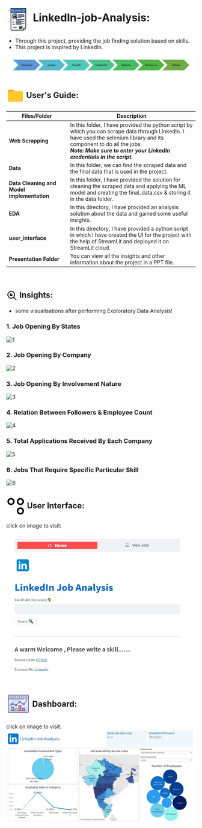 <h1>
<img src="https://github.com/sohal619/icons-pics/blob/main/jobs.png?raw=true" align="center"> 
LinkedIn-job-Analysis:
</h1>

* Through this project, providing the job finding solution based on skills.
* This project is inspired by LinkedIn.

<img src="https://github.com/sohal619/icons-pics/blob/main/LJA%20TECH%20SET.png?raw=true">

<h2>
<img src="https://github.com/sohal619/icons-pics/blob/main/foldergif.gif?raw=true" align="center"> 
User's Guide:
</h2>

| Files/Folder               | Description   |
| -------------              | ------------- |
| **Web Scrapping**          | In this folder, I have provided the python script by which you can scrape data through LinkedIn. I have used the selenium library and its component to do all the jobs. <br>***Note: Make sure to enter your LinkedIn credentials in the script.***|
| **Data**  | In this folder, we can find the scraped data and the final data that is used in the project.|
| **Data Cleaning and Model implementation**  | In this folder, I have provided the solution for cleaning the scraped data and applying the ML model and creating the final_data.csv & storing it in the data folder. |
| **EDA**  | In this directory, I have provided an analysis solution about the data and gained some useful insights. |
| **user_interface**  | In this directory, I have provided a python script in which I have created the UI for the project with the help of StreamLit and deployed it on StreamLit cloud. |
| **Presentation Folder**    | You can view all the insights and other information about the project in a PPT file.  |

<br>

<h2>
<img src="https://github.com/sohal619/icons-pics/blob/main/detective.gif?raw=true" align="center"> 
Insights:
</h2>

* some visualisations after performing Exploratory Data Analysis!

### 1. Job Opening By States
![1](https://user-images.githubusercontent.com/96174306/232258633-af963f09-9cf6-4b6b-ba61-5d8e808dbf59.png)

### 2. Job Opening By Company
![2](https://user-images.githubusercontent.com/96174306/232258644-c9e42bbd-96fd-4520-b4d7-01d8616dcbae.png)

### 3. Job Opening By Involvement Nature
![3](https://user-images.githubusercontent.com/96174306/232258363-68159021-36ca-431d-9187-7a808a3186e8.png)

### 4. Relation Between Followers & Employee Count
![4](https://user-images.githubusercontent.com/96174306/232258794-562faae4-93d2-4a61-a4d2-19f98798127f.png)

### 5. Total Applications Received By Each Company
![5](https://user-images.githubusercontent.com/96174306/232258666-fdf02aac-3e5a-450f-973f-51b7a788e62c.png)

### 6. Jobs That Require Specific Particular Skill
![6](https://user-images.githubusercontent.com/96174306/232258673-ce195cad-f1b0-4820-a2bc-0b3d0f2500a1.png)


<h2>
<img src="https://github.com/sohal619/icons-pics/blob/main/dot-bricksgif.gif?raw=true" align="center"> 
User Interface:
</h2>

click on image to visit:

<a href="https://sohal619-linkedin-job-analysis-user-interfaceindex-sao7ss.streamlit.app/">
<img src="https://github.com/sohal619/icons-pics/blob/main/LJA.jpg?raw=true" width=478 height=390>
</a>

<br>

<h2>
<img src="https://github.com/sohal619/icons-pics/blob/main/dashboardgif.gif?raw=true" align="center"> 
Dashboard:
</h2>

click on image to visit:
<a href="https://sohal619.github.io/LJA-dashboard/">
<img src="https://github.com/sohal619/icons-pics/blob/main/LJA-DASH.jpg?raw=true">
</a>
